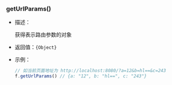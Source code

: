 ### getUrlParams()

- 描述：

  获得表示路由参数的对象

- 返回值：`{Object}`

- 示例：
  ```js
  // 如当前页面地址为 http://localhost:8080/?a=12&b=hl==&c=243
  f.getUrlParams() // {a: "12", b: "hl==", c: "243"}
  ```
